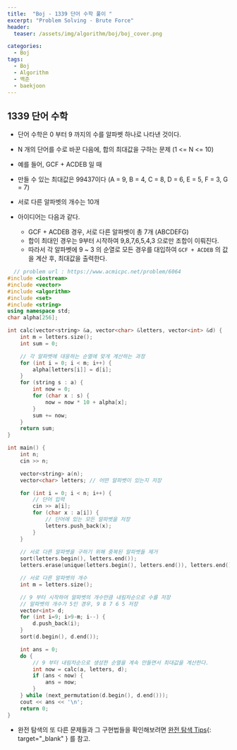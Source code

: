 ```yaml
---
title:  "Boj - 1339 단어 수학 풀이 "
excerpt: "Problem Solving - Brute Force"
header:
  teaser: /assets/img/algorithm/boj/boj_cover.png

categories:
  - Boj
tags:
  - Boj
  - Algorithm
  - 백준
  - baekjoon
---
```

## 1339 단어 수학

- 단어 수학은 0 부터 9 까지의 수를 알파벳 하나로 나타낸 것이다.
- N 개의 단어를 수로 바꾼 다음에, 합의 최대값을 구하는 문제 (1 <= N <= 10)
- 예를 들어, GCF + ACDEB 일 때
- 만들 수 있는 최대값은 99437이다 (A = 9, B = 4, C = 8, D = 6, E = 5, F = 3, G = 7)
- 서로 다른 알파벳의 개수는 10개

- 아이디어는 다음과 같다.
  - GCF + ACDEB 경우, 서로 다른 알파벳이 총 7개 (ABCDEFG)
  - 합이 최대인 경우는 9부터 시작하여 9,8,7,6,5,4,3 으로만 조합이 이뤄진다.
  - 따라서 각 알파벳에 9 ~ 3 의 순열로 모든 경우를 대입하여 `GCF + ACDEB` 의 값을 계산 후, 최대값을 출력한다.

```cpp
  // problem url : https://www.acmicpc.net/problem/6064
#include <iostream>
#include <vector>
#include <algorithm>
#include <set>
#include <string>
using namespace std;
char alpha[256];

int calc(vector<string> &a, vector<char> &letters, vector<int> &d) {
    int m = letters.size();
    int sum = 0;

    // 각 알파벳에 대응하는 순열에 맞게 계산하는 과정
    for (int i = 0; i < m; i++) {
        alpha[letters[i]] = d[i];
    }
    for (string s : a) {
        int now = 0;
        for (char x : s) {
            now = now * 10 + alpha[x];
        }
        sum += now;
    }
    return sum;
}

int main() {
    int n;
    cin >> n;

    vector<string> a(n);
    vector<char> letters; // 어떤 알파벳이 있는지 저장

    for (int i = 0; i < n; i++) {
        // 단어 입력
        cin >> a[i]; 
        for (char x : a[i]) {
            // 단어에 있는 모든 알파벳을 저장
            letters.push_back(x);
        }
    }
    
    // 서로 다른 알파벳을 구하기 위해 중복된 알파벳들 제거
    sort(letters.begin(), letters.end());
    letters.erase(unique(letters.begin(), letters.end()), letters.end());

    // 서로 다른 알파벳의 개수
    int m = letters.size();

    // 9 부터 시작하여 알파벳의 개수만큼 내림차순으로 수를 저장 
    // 알파벳의 개수가 5인 경우, 9 8 7 6 5 저장
    vector<int> d;
    for (int i=9; i>9-m; i--) {
        d.push_back(i);
    }
    sort(d.begin(), d.end());

    int ans = 0;
    do {
        // 9 부터 내림차순으로 생성한 순열을 계속 만들면서 최대값을 계산한다.
        int now = calc(a, letters, d);
        if (ans < now) {
            ans = now;
        }
    } while (next_permutation(d.begin(), d.end()));
    cout << ans << '\n';
    return 0;
}
```

- 완전 탐색의 또 다른 문제들과 그 구현법들을 확인해보려면 [완전 탐색 Tips](https://hyunjae-lee.github.io/problem%20solving/bruteforce/){: target="_blank" } 를 참고.

